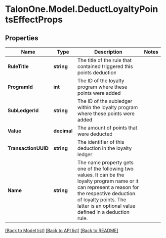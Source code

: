 
# TalonOne.Model.DeductLoyaltyPointsEffectProps

## Properties

Name | Type | Description | Notes
------------ | ------------- | ------------- | -------------
**RuleTitle** | **string** | The title of the rule that contained triggered this points deduction | 
**ProgramId** | **int** | The ID of the loyalty program where these points were added | 
**SubLedgerId** | **string** | The ID of the subledger within the loyalty program where these points were added | 
**Value** | **decimal** | The amount of points that were deducted | 
**TransactionUUID** | **string** | The identifier of this deduction in the loyalty ledger | 
**Name** | **string** | The name property gets one of the following two values. It can be the loyalty program name or it can represent a reason for the respective deduction of loyalty points. The latter is an optional value defined in a deduction rule.  | 

[[Back to Model list]](../README.md#documentation-for-models)
[[Back to API list]](../README.md#documentation-for-api-endpoints)
[[Back to README]](../README.md)

